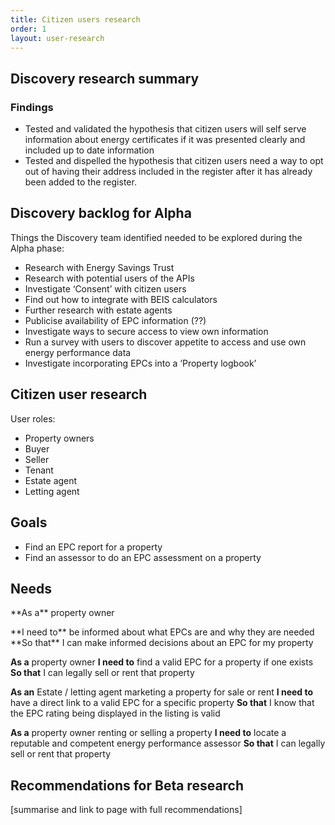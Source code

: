 ```yaml
---
title: Citizen users research
order: 1
layout: user-research
---
```

## Discovery research summary

### Findings
* Tested and validated the hypothesis that citizen users will self serve information about energy certificates if it was presented clearly and included up to date information
* Tested and dispelled the hypothesis that citizen users need a way to opt out of having their address included in the register after it has already been added to the register.


## Discovery backlog for Alpha
Things the Discovery team identified needed to be explored during the Alpha phase:

* Research with Energy Savings Trust
* Research with potential users of the APIs
* Investigate ‘Consent’ with citizen users
* Find out how to integrate with BEIS calculators
* Further research with estate agents
* Publicise availability of EPC information (??)
* Investigate ways to secure access to view own information
* Run a survey with users to discover appetite to access and use own energy performance data
* Investigate incorporating EPCs into a ‘Property logbook’

## Citizen user research
User roles:
* Property owners
* Buyer
* Seller
* Tenant
* Estate agent
* Letting agent

## Goals
* Find an EPC report for a property
* Find an assessor to do an EPC assessment on a property

## Needs
<p>**As a** property owner</p>
**I need to** be informed about what EPCs are and why they are needed 
**So that** I can make informed decisions about an EPC for my property

**As a** property owner
**I need to** find a valid EPC for a property if one exists 
**So that** I can legally sell or rent that property

**As an** Estate / letting agent marketing a property for sale or rent 
**I need to** have a direct link to a valid EPC for a specific property 
**So that** I know that the EPC rating being displayed in the listing is valid

**As a** property owner renting or selling a property
**I need to** locate a reputable and competent energy performance assessor
**So that** I can legally sell or rent that property


## Recommendations for Beta research
[summarise and link to page with full recommendations]

